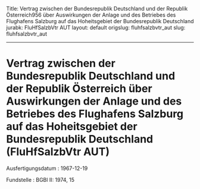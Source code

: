Title: Vertrag zwischen der Bundesrepublik Deutschland und der Republik Österreich956
  über Auswirkungen der Anlage und des Betriebes des Flughafens Salzburg auf das Hoheitsgebiet
  der Bundesrepublik Deutschland
jurabk: FluHfSalzbVtr AUT
layout: default
origslug: fluhfsalzbvtr_aut
slug: fluhfsalzbvtr_aut

---

# Vertrag zwischen der Bundesrepublik Deutschland und der Republik Österreich über Auswirkungen der Anlage und des Betriebes des Flughafens Salzburg auf das Hoheitsgebiet der Bundesrepublik Deutschland (FluHfSalzbVtr AUT)

Ausfertigungsdatum
:   1967-12-19

Fundstelle
:   BGBl II: 1974, 15

